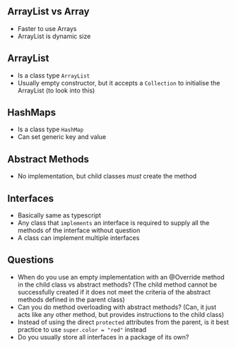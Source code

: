 ## ArrayList vs Array 
- Faster to use Arrays 
- ArrayList is dynamic size 

## ArrayList
- Is a class type `ArrayList`
- Usually empty constructor, but it accepts a `Collection` to initialise the ArrayList (to look into this)

## HashMaps 
- Is a class type `HashMap`
- Can set generic key and value 

## Abstract Methods 
- No implementation, but child classes *must* create the method

## Interfaces 
- Basically same as typescript
- Any class that `implements` an interface is required to supply all the methods of the interface without question 
- A class can implement multiple interfaces 

## Questions 
- When do you use an empty implementation with an @Override method in the child class vs abstract methods? (The child method cannot be successfully created if it does not meet the criteria of the abstract methods defined in the parent class)
- Can you do method overloading with abstract methods? (Can, it just acts like any other method, but provides instructions to the child class)
- Instead of using the direct `protected` attributes from the parent, is it best practice to use `super.color = "red"` instead
- Do you usually store all interfaces in a package of its own? 

